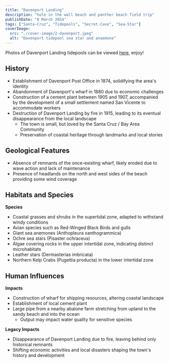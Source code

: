 ```yaml
---
title: "Davenport Landing"
description: "hole in the wall beach and panther beach field trip"
publishDate: "8 March 2024"
tags: ["Santa-Cruz", "Tidepools", "Secret-Cave", "Sea-Star"]
coverImage:
  src: "./cover-image/2-davenport.jpeg"
  alt: "Davenport tidepool sea star and anaemone"
---
```


Photos of Davenport Landing tidepools can be viewed [here](https://dropover.cloud/4499f9), enjoy!

## History

- Establishment of Davenport Post Office in 1874, solidifying the area's identity
- Abandonment of Davenport's wharf in 1880 due to economic challenges
- Construction of a cement plant between 1905 and 1907, accompanied by the development of a small settlement named San Vicente to accommodate workers
- Destruction of Davenport Landing by fire in 1915, leading to its eventual disappearance from the local landscape
  - The town is small, but loved by the Santa Cruz / Bay Area Community
  - Preservation of coastal heritage through landmarks and local stories

## Geological Features

- Absence of remnants of the once-existing wharf, likely eroded due to wave action and lack of maintenance
- Presence of headlands on the north and west sides of the beach providing some wind coverage

## Habitats and Species

**Species**

- Coastal grasses and shrubs in the supertidal zone, adapted to withstand windy conditions
- Avian species such as Red-Winged Black Birds and gulls
- Giant sea anemones (Anthopleura xanthogrammica)
- Ochre sea stars (Pisaster ochraceus)
- Algae covering rocks in the upper intertidal zone, indicating distinct microhabitats
- Leather stars (Dermasterias imbricata)
- Northern Kelp Crabs (Pugettia producta) in the lower intertidal zone

## Human Influences

**Impacts**

- Construction of wharf for shipping resources, altering coastal landscape
- Establishment of local cement plant
- Large pipe from a nearby abalone farm stretching from upland to the sandy beach and into the ocean
  - Output may impact water quality for sensitive species

**Legacy Impacts**

- Disappearance of Davenport Landing due to fire, leaving behind only historical remnants
- Shifting economic activities and local disasters shaping the town's history and development
